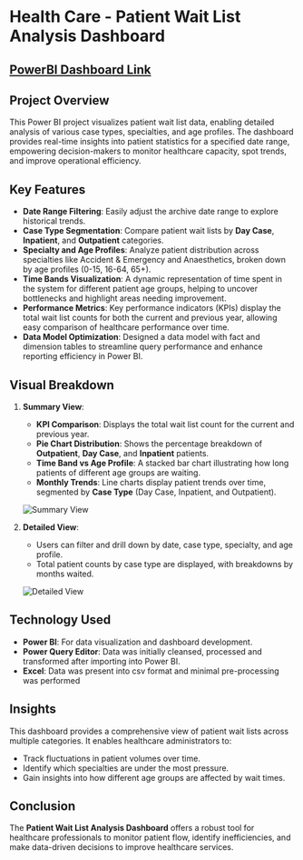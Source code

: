 # Health Care - Patient Wait List Analysis Dashboard

<h2><a href="https://app.powerbi.com/view?r=eyJrIjoiZjc2MzQ4YTUtMGViMS00MDExLTgxYzgtZjc5MmNhOGE4MTRlIiwidCI6IjQ4OGZjOWE4LTU0ZDEtNGJjYS1hYmRiLTUzNmIyNTMxM2ZmZiJ9" target="_blank">PowerBI Dashboard Link</a></h2>

## Project Overview

This Power BI project visualizes patient wait list data, enabling detailed analysis of various case types, specialties, and age profiles. The dashboard provides real-time insights into patient statistics for a specified date range, empowering decision-makers to monitor healthcare capacity, spot trends, and improve operational efficiency.

## Key Features

- **Date Range Filtering**: Easily adjust the archive date range to explore historical trends.
- **Case Type Segmentation**: Compare patient wait lists by **Day Case**, **Inpatient**, and **Outpatient** categories.
- **Specialty and Age Profiles**: Analyze patient distribution across specialties like Accident & Emergency and Anaesthetics, broken down by age profiles (0-15, 16-64, 65+).
- **Time Bands Visualization**: A dynamic representation of time spent in the system for different patient age groups, helping to uncover bottlenecks and highlight areas needing improvement.
- **Performance Metrics**: Key performance indicators (KPIs) display the total wait list counts for both the current and previous year, allowing easy comparison of healthcare performance over time.
- **Data Model Optimization**: Designed a data model with fact and dimension tables to streamline query performance and enhance reporting efficiency in Power BI.


## Visual Breakdown

1. **Summary View**:
   - **KPI Comparison**: Displays the total wait list count for the current and previous year.
   - **Pie Chart Distribution**: Shows the percentage breakdown of **Outpatient**, **Day Case**, and **Inpatient** patients.
   - **Time Band vs Age Profile**: A stacked bar chart illustrating how long patients of different age groups are waiting.
   - **Monthly Trends**: Line charts display patient trends over time, segmented by **Case Type** (Day Case, Inpatient, and Outpatient).

   ![Summary View](https://github.com/laxmikantmkabra/HealthCare-Power-BI-Dashboard/assets/143458925/b19e402c-9e25-44ab-bf13-ecf998bf8a24)


2. **Detailed View**:
   - Users can filter and drill down by date, case type, specialty, and age profile.
   - Total patient counts by case type are displayed, with breakdowns by months waited.
   
   ![Detailed View](https://github.com/laxmikantmkabra/HealthCare-Power-BI-Dashboard/assets/143458925/c8b45594-03f4-4322-868a-0606c7194b7f)


## Technology Used

- **Power BI**: For data visualization and dashboard development.
- **Power Query Editor**: Data was initially cleansed, processed and transformed after importing into Power BI.
- **Excel**: Data was present into csv format and minimal pre-processing was performed

## Insights

This dashboard provides a comprehensive view of patient wait lists across multiple categories. It enables healthcare administrators to:
- Track fluctuations in patient volumes over time.
- Identify which specialties are under the most pressure.
- Gain insights into how different age groups are affected by wait times.

## Conclusion

The **Patient Wait List Analysis Dashboard** offers a robust tool for healthcare professionals to monitor patient flow, identify inefficiencies, and make data-driven decisions to improve healthcare services.
